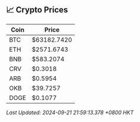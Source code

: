 ## 📈 Crypto Prices

| Coin | Price |
| ---- | ----- |
| BTC | $63182.7420 |
| ETH | $2571.6743 |
| BNB | $583.2074 |
| CRV | $0.3018 |
| ARB | $0.5954 |
| OKB | $39.7257 |
| DOGE | $0.1077 |

_Last Updated: 2024-09-21 21:59:13.378 +0800 HKT_